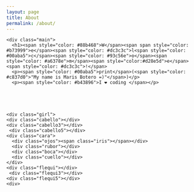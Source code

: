 ```yaml
---
layout: page
title: About
permalink: /about/
---
```


<div class="index-wrapper">



    <div class="main">
      <h1><span style="color: #88b468">W</span><span span style="color: #b73999">e</span><span style="color: #dc3c3c">l<span style="color: #00aba5">c</span><span style="color: #93c56e">o</span><span style="color: #a6378e">m</span><span style="color:#d28e5d">e</span><span style="color: #dc3c3c">!</span>
      <p><span style="color: #00aba5">print</span>(<span style="color: #c837d0">"My name is Maris Botero =)"</span>)</p>
      <p><span style="color: #b43896">I ❤ coding </span></p>





    <div class="girl">
    <div class="cabello"></div>
    <div class="cabello3"></div>
     <div class="cabello5"></div>
    <div class="cara">
      <div class="ojos"><span class="iris"></span></div>
      <div class="rubor"></div>
      <div class="boca"></div>
      <div class="cuello"></div>
    </div>
    <div class="flequi"></div>
     <div class="flequi3"></div>
    <div class="flequi5"></div>
    <div>
   




 


  





<style>

.girl{
  text-align: center;
}


h1 {
  border-bottom: 1px solid #d6d6d6;
  font-family: 'Droid Sans Mono', monospace;
  font-size: 18px;
  padding-bottom: 10px;
  color:
}

p {
  font-family: 'Droid Sans Mono', monospace;
  font-size: 14px;
  color: white;
}

a{
  text-decoration: none;
}

a:link {
  color: white;
}

a:hover{
  text-decoration: underline;
  border-bottom: 1px #fff solid;
}

.main {
  max-width: 980px;
  margin-left: 2em;
  margin-right: 2em;
}

.contact {
  margin-top: 3em;
}


.blinking-cursor {
  color: white;
  -webkit-animation: 1s blink step-end infinite;
  -moz-animation: 1s blink step-end infinite;
  -ms-animation: 1s blink step-end infinite;
  -o-animation: 1s blink step-end infinite;
  animation: 1s blink step-end infinite;
}

@keyframes "blink" {
  from, to {
    color: transparent;
  }
  50% {
    color: white;
  }
}

@-moz-keyframes blink {
  from, to {
    color: transparent;
  }
  50% {
    color: white;
  }
}

@-webkit-keyframes "blink" {
  from, to {
    color: transparent;
  }
  50% {
    color: white;
  }
}

@-ms-keyframes "blink" {
  from, to {
    color: transparent;
  }
  50% {
    color: white;
  }
}

@-o-keyframes "blink" {
  from, to {
    color: transparent;
  }
  50% {
    color: white;
  }
}

</style>
